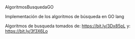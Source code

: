 AlgoritmosBusquedaGO

Implementación de los algoritmos de búsqueda en GO lang

Algoritmos de busqueda tomados de: https://bit.ly/3Dx85pL y: https://bit.ly/3f3X6Lo

